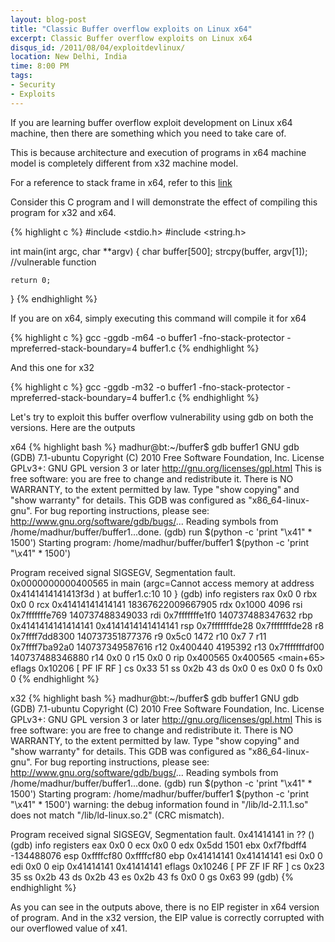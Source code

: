 ```yaml
---
layout: blog-post
title: "Classic Buffer overflow exploits on Linux x64"
excerpt: Classic Buffer overflow exploits on Linux x64
disqus_id: /2011/08/04/exploitdevlinux/
location: New Delhi, India
time: 8:00 PM
tags:
- Security
- Exploits
---
```


If you are learning buffer overflow exploit development on Linux x64 machine, then there are something which you need to take care of.

This is because architecture and execution of programs in x64 machine model is completely different from x32 machine model.

For a reference to stack frame in x64, refer to this [link](http://analyze-v.com/?p=468)

Consider this C program and I will demonstrate the effect of compiling this program for x32 and x64.

{% highlight c %}
#include <stdio.h>
#include <string.h>

int main(int argc, char **argv)
{
	char buffer[500];
	strcpy(buffer, argv[1]);  //vulnerable function
	
	return 0;
}
{% endhighlight %}

If you are on x64, simply executing this command will compile it for x64

{% highlight c %}
gcc -ggdb -m64 -o buffer1 -fno-stack-protector -mpreferred-stack-boundary=4 buffer1.c
{% endhighlight %}

And this one for x32

{% highlight c %}
gcc -ggdb -m32 -o buffer1 -fno-stack-protector -mpreferred-stack-boundary=4 buffer1.c
{% endhighlight %}

Let's try to exploit this buffer overflow vulnerability using gdb on both the versions. Here are the outputs

x64
{% highlight bash %}
madhur@bt:~/buffer$ gdb buffer1
GNU gdb (GDB) 7.1-ubuntu
Copyright (C) 2010 Free Software Foundation, Inc.
License GPLv3+: GNU GPL version 3 or later <http://gnu.org/licenses/gpl.html>
This is free software: you are free to change and redistribute it.
There is NO WARRANTY, to the extent permitted by law.  Type "show copying"
and "show warranty" for details.
This GDB was configured as "x86_64-linux-gnu".
For bug reporting instructions, please see:
<http://www.gnu.org/software/gdb/bugs/>...
Reading symbols from /home/madhur/buffer/buffer1...done.
(gdb) run $(python -c 'print "\x41" * 1500')
Starting program: /home/madhur/buffer/buffer1 $(python -c 'print "\x41" * 1500')

Program received signal SIGSEGV, Segmentation fault.
0x0000000000400565 in main (argc=Cannot access memory at address 0x4141414141413f3d
) at buffer1.c:10
10	}
(gdb) info registers
rax            0x0	0
rbx            0x0	0
rcx            0x41414141414141	18367622009667905
rdx            0x1000	4096
rsi            0x7fffffffe769	140737488349033
rdi            0x7fffffffe1f0	140737488347632
rbp            0x4141414141414141	0x4141414141414141
rsp            0x7fffffffde28	0x7fffffffde28
r8             0x7ffff7dd8300	140737351877376
r9             0x5c0	1472
r10            0x7	7
r11            0x7ffff7ba92a0	140737349587616
r12            0x400440	4195392
r13            0x7fffffffdf00	140737488346880
r14            0x0	0
r15            0x0	0
rip            0x400565	0x400565 <main+65>
eflags         0x10206	[ PF IF RF ]
cs             0x33	51
ss             0x2b	43
ds             0x0	0
es             0x0	0
fs             0x0	0
{% endhighlight %}

x32
{% highlight bash %}
madhur@bt:~/buffer$ gdb buffer1
GNU gdb (GDB) 7.1-ubuntu
Copyright (C) 2010 Free Software Foundation, Inc.
License GPLv3+: GNU GPL version 3 or later <http://gnu.org/licenses/gpl.html>
This is free software: you are free to change and redistribute it.
There is NO WARRANTY, to the extent permitted by law.  Type "show copying"
and "show warranty" for details.
This GDB was configured as "x86_64-linux-gnu".
For bug reporting instructions, please see:
<http://www.gnu.org/software/gdb/bugs/>...
Reading symbols from /home/madhur/buffer/buffer1...done.
(gdb) run $(python -c 'print "\x41" * 1500')
Starting program: /home/madhur/buffer/buffer1 $(python -c 'print "\x41" * 1500')
warning: the debug information found in "/lib/ld-2.11.1.so" does not match "/lib/ld-linux.so.2" (CRC mismatch).


Program received signal SIGSEGV, Segmentation fault.
0x41414141 in ?? ()
(gdb) info registers
eax            0x0	0
ecx            0x0	0
edx            0x5dd	1501
ebx            0xf7fbdff4	-134488076
esp            0xffffcf80	0xffffcf80
ebp            0x41414141	0x41414141
esi            0x0	0
edi            0x0	0
eip            0x41414141	0x41414141
eflags         0x10246	[ PF ZF IF RF ]
cs             0x23	35
ss             0x2b	43
ds             0x2b	43
es             0x2b	43
fs             0x0	0
gs             0x63	99
(gdb) 
{% endhighlight %}

As you can see in the outputs above, there is no EIP register in x64 version of program. And in the x32 version, the EIP value is correctly corrupted with our overflowed value of x41.

